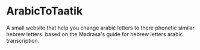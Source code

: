 # ArabicToTaatik

A small website that help you change arabic letters to there phonetic similar hebrew letters.
based on the Madrasa's guide for hebrew letters arabic transcription.
